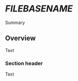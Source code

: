 # ___FILEBASENAME___
<!--@START_MENU_TOKEN@-->Summary<!--@END_MENU_TOKEN@-->
## Overview
<!--@START_MENU_TOKEN@-->Text<!--@END_MENU_TOKEN@-->
### Section header
<!--@START_MENU_TOKEN@-->Text<!--@END_MENU_TOKEN@-->
